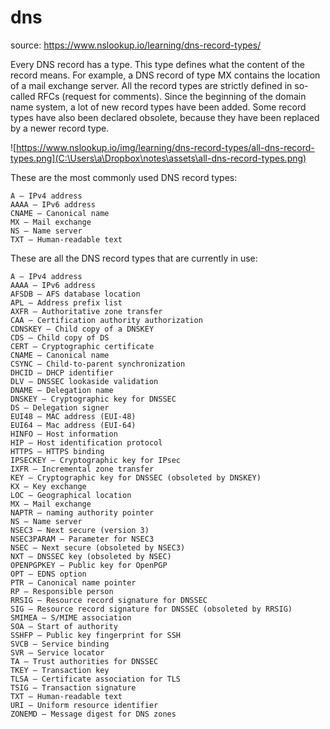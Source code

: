  # dns

source: https://www.nslookup.io/learning/dns-record-types/

Every DNS record has a type. This type defines what the content of the  record means. For example, a DNS record of type MX contains the location of a mail exchange server. All the record types are strictly defined in so-called RFCs (request for comments). Since the beginning of the  domain name system, a lot of new record types have been added. Some  record types have also been declared obsolete, because they have been  replaced by a newer record type.

![https://www.nslookup.io/img/learning/dns-record-types/all-dns-record-types.png](C:\Users\a\Dropbox\notes\assets\all-dns-record-types.png)

 These are the most commonly used DNS record types:

    A — IPv4 address
    AAAA — IPv6 address
    CNAME — Canonical name
    MX — Mail exchange
    NS — Name server
    TXT — Human-readable text

These are all the DNS record types that are currently in use:

    A — IPv4 address
    AAAA — IPv6 address
    AFSDB — AFS database location
    APL — Address prefix list
    AXFR — Authoritative zone transfer
    CAA — Certification authority authorization
    CDNSKEY — Child copy of a DNSKEY
    CDS — Child copy of DS
    CERT — Cryptographic certificate
    CNAME — Canonical name
    CSYNC — Child-to-parent synchronization
    DHCID — DHCP identifier
    DLV — DNSSEC lookaside validation
    DNAME — Delegation name
    DNSKEY — Cryptographic key for DNSSEC
    DS — Delegation signer
    EUI48 — MAC address (EUI-48)
    EUI64 — Mac address (EUI-64)
    HINFO — Host information
    HIP — Host identification protocol
    HTTPS — HTTPS binding
    IPSECKEY — Cryptographic key for IPsec
    IXFR — Incremental zone transfer
    KEY — Cryptographic key for DNSSEC (obsoleted by DNSKEY)
    KX — Key exchange
    LOC — Geographical location
    MX — Mail exchange
    NAPTR — naming authority pointer
    NS — Name server
    NSEC3 — Next secure (version 3)
    NSEC3PARAM — Parameter for NSEC3
    NSEC — Next secure (obsoleted by NSEC3)
    NXT — DNSSEC key (obsoleted by NSEC)
    OPENPGPKEY — Public key for OpenPGP
    OPT — EDNS option
    PTR — Canonical name pointer
    RP — Responsible person
    RRSIG — Resource record signature for DNSSEC
    SIG — Resource record signature for DNSSEC (obsoleted by RRSIG)
    SMIMEA — S/MIME association
    SOA — Start of authority
    SSHFP — Public key fingerprint for SSH
    SVCB — Service binding
    SVR — Service locator
    TA — Trust authorities for DNSSEC
    TKEY — Transaction key
    TLSA — Certificate association for TLS
    TSIG — Transaction signature
    TXT — Human-readable text
    URI — Uniform resource identifier
    ZONEMD — Message digest for DNS zones